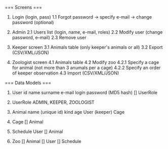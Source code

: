 === Screens ===
1. Login (login, pass)
1.1 Forgot password -> specify e-mail -> change password (optional)

2. Admin
2.1 Users list (login, name, e-mail, roles)
2.2 Modify user (change password, e-mail)
2.3 Remove user

3. Keeper screen
3.1 Animals table (only keeper's animals or all)
3.2 Export (CSV/XML/JSON)

4. Zoologist screen
4.1 Animals table
4.2 Modify zoo
4.2.1 Specify a cage for animal (not more than 3 anumals per a cage)
4.2.2 Specify an order of keeper observation
4.3 Import (CSV/XML/JSON)

=== Data Models ===
1. User
id
name
surname
e-mail
login
password (MD5 hash)
[] UserRole

2. UserRole
ADMIN,
KEEPER,
ZOOLOGIST

3. Animal
name (unique id)
kind
age
User (keeper)
Cage

4. Cage
[] Animal

5. Schedule
User
[] Animal

6. Zoo
[] Animal
[] User
[] Schedule

